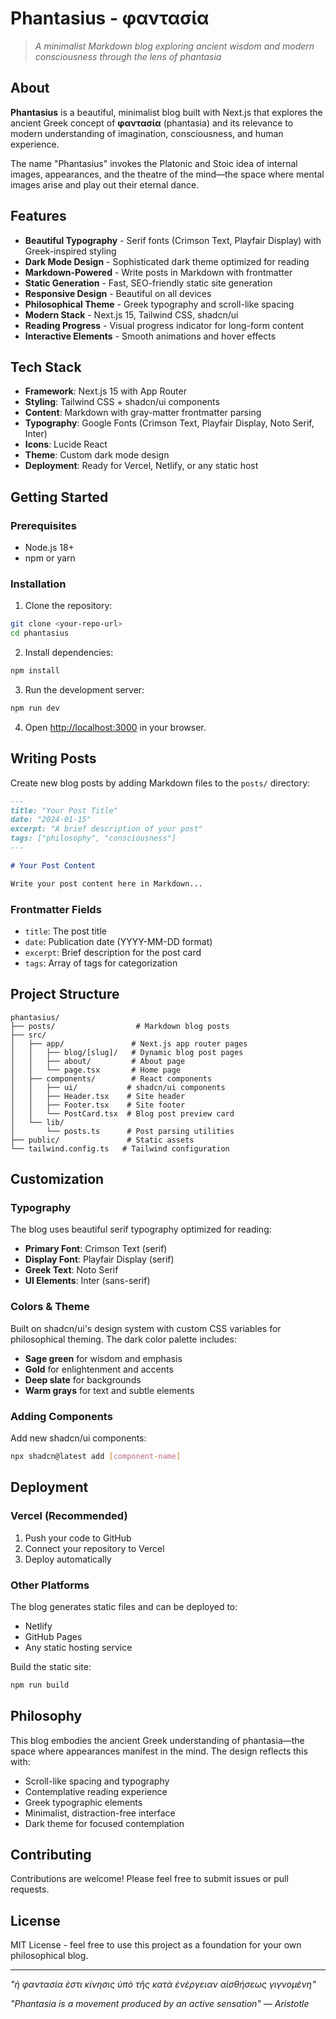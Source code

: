 # Phantasius - φαντασία

> *A minimalist Markdown blog exploring ancient wisdom and modern consciousness through the lens of phantasia*

## About

**Phantasius** is a beautiful, minimalist blog built with Next.js that explores the ancient Greek concept of **φαντασία** (phantasia) and its relevance to modern understanding of imagination, consciousness, and human experience.

The name "Phantasius" invokes the Platonic and Stoic idea of internal images, appearances, and the theatre of the mind—the space where mental images arise and play out their eternal dance.

## Features

- **Beautiful Typography** - Serif fonts (Crimson Text, Playfair Display) with Greek-inspired styling
- **Dark Mode Design** - Sophisticated dark theme optimized for reading
- **Markdown-Powered** - Write posts in Markdown with frontmatter
- **Static Generation** - Fast, SEO-friendly static site generation
- **Responsive Design** - Beautiful on all devices
- **Philosophical Theme** - Greek typography and scroll-like spacing
- **Modern Stack** - Next.js 15, Tailwind CSS, shadcn/ui
- **Reading Progress** - Visual progress indicator for long-form content
- **Interactive Elements** - Smooth animations and hover effects

## Tech Stack

- **Framework**: Next.js 15 with App Router
- **Styling**: Tailwind CSS + shadcn/ui components
- **Content**: Markdown with gray-matter frontmatter parsing
- **Typography**: Google Fonts (Crimson Text, Playfair Display, Noto Serif, Inter)
- **Icons**: Lucide React
- **Theme**: Custom dark mode design
- **Deployment**: Ready for Vercel, Netlify, or any static host

## Getting Started

### Prerequisites

- Node.js 18+ 
- npm or yarn

### Installation

1. Clone the repository:
```bash
git clone <your-repo-url>
cd phantasius
```

2. Install dependencies:
```bash
npm install
```

3. Run the development server:
```bash
npm run dev
```

4. Open [http://localhost:3000](http://localhost:3000) in your browser.

## Writing Posts

Create new blog posts by adding Markdown files to the `posts/` directory:

```markdown
---
title: "Your Post Title"
date: "2024-01-15"
excerpt: "A brief description of your post"
tags: ["philosophy", "consciousness"]
---

# Your Post Content

Write your post content here in Markdown...
```

### Frontmatter Fields

- `title`: The post title
- `date`: Publication date (YYYY-MM-DD format)
- `excerpt`: Brief description for the post card
- `tags`: Array of tags for categorization

## Project Structure

```
phantasius/
├── posts/                  # Markdown blog posts
├── src/
│   ├── app/               # Next.js app router pages
│   │   ├── blog/[slug]/   # Dynamic blog post pages
│   │   ├── about/         # About page
│   │   └── page.tsx       # Home page
│   ├── components/        # React components
│   │   ├── ui/           # shadcn/ui components
│   │   ├── Header.tsx    # Site header
│   │   ├── Footer.tsx    # Site footer
│   │   └── PostCard.tsx  # Blog post preview card
│   └── lib/
│       └── posts.ts      # Post parsing utilities
├── public/               # Static assets
└── tailwind.config.ts   # Tailwind configuration
```

## Customization

### Typography

The blog uses beautiful serif typography optimized for reading:

- **Primary Font**: Crimson Text (serif)
- **Display Font**: Playfair Display (serif)
- **Greek Text**: Noto Serif 
- **UI Elements**: Inter (sans-serif)

### Colors & Theme

Built on shadcn/ui's design system with custom CSS variables for philosophical theming. The dark color palette includes:

- **Sage green** for wisdom and emphasis
- **Gold** for enlightenment and accents
- **Deep slate** for backgrounds
- **Warm grays** for text and subtle elements

### Adding Components

Add new shadcn/ui components:

```bash
npx shadcn@latest add [component-name]
```

## Deployment

### Vercel (Recommended)

1. Push your code to GitHub
2. Connect your repository to Vercel
3. Deploy automatically

### Other Platforms

The blog generates static files and can be deployed to:
- Netlify
- GitHub Pages
- Any static hosting service

Build the static site:
```bash
npm run build
```

## Philosophy

This blog embodies the ancient Greek understanding of phantasia—the space where appearances manifest in the mind. The design reflects this with:

- Scroll-like spacing and typography
- Contemplative reading experience  
- Greek typographic elements
- Minimalist, distraction-free interface
- Dark theme for focused contemplation

## Contributing

Contributions are welcome! Please feel free to submit issues or pull requests.

## License

MIT License - feel free to use this project as a foundation for your own philosophical blog.

---

*"ἡ φαντασία ἐστι κίνησις ὑπὸ τῆς κατὰ ἐνέργειαν αἰσθήσεως γιγνομένη"*

*"Phantasia is a movement produced by an active sensation" — Aristotle*
